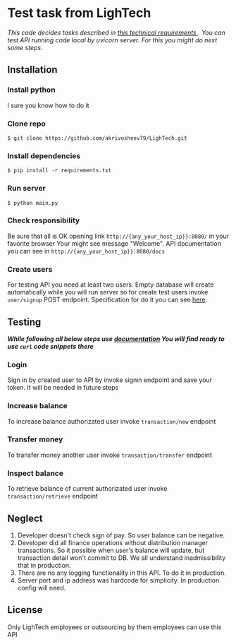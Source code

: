 # Test task from LighTech
_This code decides tasks described in <a href="https://docs.google.com/document/d/1zCC8fZwi9Zs2I77d-NbQP0GXVYQ7dI_snYO1g-fFjTg/mobilebasic"> this technical requirements </a>. You can test API running code local by uvicorn server. For this you might do next some steps._

## Installation
### Install python
I sure you know how to do it

### Clone repo
```commandline
$ git clone https://github.com/akrivosheev79/LighTech.git
```

### Install dependencies
```commandline
$ pip install -r requirements.txt
```

### Run server
```commandline
$ python main.py
```

### Check responsibility

Be sure that all is OK opening link `http://{any_your_host_ip}}:8080/` in your favorite browser
Your might see message "Welcome". API documentation you can see in `http://{any_your_host_ip}}:8080/docs`

### Create users

For testing API you need at least two users. Empty database will create automatically while you will 
run server so for create test users invoke `user/signup` POST endpoint. Specification for do it
you can see [here](http://localhost:8080/docs).

## Testing

__*While following all below steps use [documentation](http://localhost:8080/docs) You will find
ready to use `curl` code snippets there*__ 

### Login
Sign in by created user to API by invoke signin endpoint and save your token. 
It will be needed in future steps

### Increase balance
To increase balance authorizated user invoke `transaction/new` endpoint

### Transfer money
To transfer money another user invoke `transaction/transfer` endpoint

### Inspect balance
To retrieve balance of current authorizated user invoke `transaction/retrieve` endpoint

## Neglect
1. Developer doesn't check sign of pay. So user balance can be negative.
2. Developer did all finance operations without distribution manager transactions. 
So it possible when user's balance will update, but transaction detail won't commit to DB. We all
understand inadmissibility that in production.
3. There are no any logging functionality in this API. To do it in production.
4. Server port and ip address was hardcode for simplicity. In production config will need. 

## License
Only LighTech employees or outsourcing by them employees can use this API